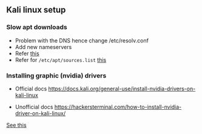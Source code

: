 ## Kali linux setup

### Slow apt downloads

* Problem with the DNS hence change /etc/resolv.conf
* Add new nameservers
* Refer [this](https://www.blackmoreops.com/2013/10/30/fix-kali-linux-apt-get-slow-update/)
* Refer for `/etc/apt/sources.list` [this](https://www.metahackers.pro/speed-kali-linux-update/)


### Installing graphic (nvidia) drivers

* Official docs
https://docs.kali.org/general-use/install-nvidia-drivers-on-kali-linux

* Unofficial docs
https://hackersterminal.com/how-to-install-nvidia-driver-on-kali-linux/

[See this](https://unix.stackexchange.com/questions/337008/activate-tap-to-click-on-touchpad)
